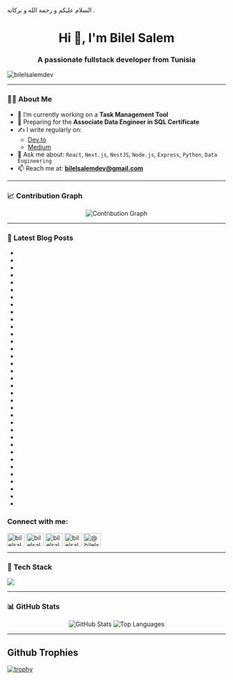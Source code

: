 السلام عليكم و رحمة الله و بركاته . 
<h1 align="center">Hi 👋, I'm Bilel Salem</h1>
<h3 align="center">A passionate fullstack developer from Tunisia</h3>

<p align="left"> <img src="https://komarev.com/ghpvc/?username=bilelsalemdev&label=Profile%20views&color=0e75b6&style=flat" alt="bilelsalemdev" /> </p>

---

### 👨‍💻 About Me

- 🔭 I’m currently working on a **Task Management Tool**
- 🎯 Preparing for the **Associate Data Engineer in SQL Certificate**
- ✍️ I write regularly on:
  - [Dev.to](https://dev.to/bilelsalemdev)
  - [Medium](https://medium.com/@bilelsalemdev)
- 💬 Ask me about:
  `React`, `Next.js`, `NestJS`, `Node.js`, `Express`, `Python`, `Data Engineering`
- 📫 Reach me at: **bilelsalemdev@gmail.com**

---

### 📈 Contribution Graph

<p align="center">
  <img src="https://github-readme-activity-graph.vercel.app/graph?username=bilelsalemdev&bg_color=1a1b27&color=9f9f9f&line=4c8eda&point=ffffff&area=true&hide_border=true" alt="Contribution Graph" />
</p>

---

### 📝 Latest Blog Posts
<!-- BLOG-POST-LIST:START -->
- [](https://github.com/bilelsalemdev/one-hundred-articles/blob/main/React:)
- [](https://github.com/bilelsalemdev/one-hundred-articles/blob/main/Deep)
- [](https://github.com/bilelsalemdev/one-hundred-articles/blob/main/Dive)
- [](https://github.com/bilelsalemdev/one-hundred-articles/blob/main/into)
- [](https://github.com/bilelsalemdev/one-hundred-articles/blob/main/Component)
- [](https://github.com/bilelsalemdev/one-hundred-articles/blob/main/Enhancement)
- [](https://github.com/bilelsalemdev/one-hundred-articles/blob/main/Techniques.md)
- [](https://github.com/bilelsalemdev/one-hundred-articles/blob/main/Revolutionizing)
- [](https://github.com/bilelsalemdev/one-hundred-articles/blob/main/Development)
- [](https://github.com/bilelsalemdev/one-hundred-articles/blob/main/with)
- [](https://github.com/bilelsalemdev/one-hundred-articles/blob/main/Type-Safe)
- [](https://github.com/bilelsalemdev/one-hundred-articles/blob/main/Dropbox)
- [](https://github.com/bilelsalemdev/one-hundred-articles/blob/main/SDK.md)
- [](https://github.com/bilelsalemdev/one-hundred-articles/blob/main/Solving)
- [](https://github.com/bilelsalemdev/one-hundred-articles/blob/main/Real)
- [](https://github.com/bilelsalemdev/one-hundred-articles/blob/main/Deployment)
- [](https://github.com/bilelsalemdev/one-hundred-articles/blob/main/Problems)
- [](https://github.com/bilelsalemdev/one-hundred-articles/blob/main/with)
- [](https://github.com/bilelsalemdev/one-hundred-articles/blob/main/Docker:)
- [](https://github.com/bilelsalemdev/one-hundred-articles/blob/main/Shared)
- [](https://github.com/bilelsalemdev/one-hundred-articles/blob/main/Networks)
- [](https://github.com/bilelsalemdev/one-hundred-articles/blob/main/and)
- [](https://github.com/bilelsalemdev/one-hundred-articles/blob/main/Beyond.md)
- [](https://github.com/bilelsalemdev/one-hundred-articles/blob/main/The)
- [](https://github.com/bilelsalemdev/one-hundred-articles/blob/main/Builder)
- [](https://github.com/bilelsalemdev/one-hundred-articles/blob/main/Pattern)
- [](https://github.com/bilelsalemdev/one-hundred-articles/blob/main/in)
- [](https://github.com/bilelsalemdev/one-hundred-articles/blob/main/TypeScript.md)
- [](https://github.com/bilelsalemdev/one-hundred-articles/blob/main/TypeScript)
- [](https://github.com/bilelsalemdev/one-hundred-articles/blob/main/Interfaces:)
- [](https://github.com/bilelsalemdev/one-hundred-articles/blob/main/Crafting)
- [](https://github.com/bilelsalemdev/one-hundred-articles/blob/main/Code)
- [](https://github.com/bilelsalemdev/one-hundred-articles/blob/main/with)
- [](https://github.com/bilelsalemdev/one-hundred-articles/blob/main/Creative)
- [](https://github.com/bilelsalemdev/one-hundred-articles/blob/main/Precision.md)

<!-- BLOG-POST-LIST:END -->

<h3 align="left">Connect with me:</h3>
<p align="left">
<a href="https://dev.to/bilelsalemdev" target="blank"><img align="center" src="https://github.com/bilelsalemdev/bilelsalemdev/assets/70206023/1d5c6afb-6a6f-400e-b699-d4583828a063" alt="bilelsalemdev" height="30" width="40" /></a>
<a href="https://twitter.com/bilelsalemdev" target="blank"><img align="center" src="https://raw.githubusercontent.com/rahuldkjain/github-profile-readme-generator/master/src/images/icons/Social/twitter.svg" alt="bilelsalemdev" height="30" width="40" /></a>
<a href="https://linkedin.com/in/bilelsalemdev" target="blank"><img align="center" src="https://raw.githubusercontent.com/rahuldkjain/github-profile-readme-generator/master/src/images/icons/Social/linked-in-alt.svg" alt="bilelsalemdev" height="30" width="40" /></a>
<a href="https://stackoverflow.com/users/bilelsalem" target="blank"><img align="center" src="https://raw.githubusercontent.com/rahuldkjain/github-profile-readme-generator/master/src/images/icons/Social/stack-overflow.svg" alt="bilelsalem" height="30" width="40" /></a>
<a href="https://medium.com/@bilelsalemdev" target="blank"><img align="center" src="https://raw.githubusercontent.com/rahuldkjain/github-profile-readme-generator/master/src/images/icons/Social/medium.svg" alt="@bilelsalemdev" height="30" width="40" /></a>
</p>

---

### 🧠 Tech Stack

<p align="left">
  <img src="https://skillicons.dev/icons?i=ts,js,react,nextjs,nodejs,nestjs,express,python,html,css,sass,tailwind,django,vue,mongodb,postgres,mysql,sqlite,redis,docker,git,redux,graphql,figma,jest,postman,grafana" />
</p>

---

### 📊 GitHub Stats

<p align="center">
  <img src="https://github-readme-stats.vercel.app/api?username=bilelsalemdev&show_icons=true&theme=tokyonight" alt="GitHub Stats" />
  <img src="https://github-readme-stats.vercel.app/api/top-langs/?username=bilelsalemdev&layout=compact&theme=tokyonight" alt="Top Languages" />
</p>

---

## Github Trophies
[![trophy](https://github-profile-trophy.vercel.app/?username=bilelsalemdev&theme=radical)](https://github.com/braiekhazem/github-profile-trophy)
